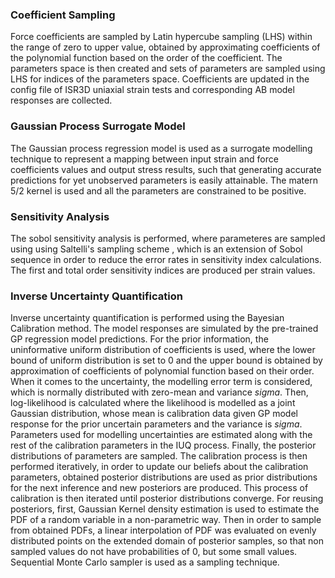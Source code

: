 ### Coefficient Sampling
Force coefficients are sampled by Latin hypercube sampling (LHS) within the range of zero to upper value, obtained by approximating coefficients of the polynomial function based on the order of the coefficient. The parameters space is then created and sets of parameters are sampled using LHS for indices of the parameters space. Coefficients are updated in the config file of ISR3D uniaxial strain tests and corresponding AB model responses are collected.

### Gaussian Process Surrogate Model
The Gaussian process regression model is used as a surrogate modelling technique to represent a mapping between input strain and force coefficients values and output stress results, such that generating accurate predictions for yet unobserved parameters is easily attainable. The matern 5/2 kernel is used and all the parameters are constrained to be positive.

### Sensitivity Analysis
The sobol sensitivity analysis is performed, where parameteres are sampled using using Saltelli's sampling scheme , which is an extension of Sobol sequence in order to reduce the error rates in sensitivity index calculations. The first and total order sensitivity indices are produced per strain values.

### Inverse Uncertainty Quantification
Inverse uncertainty quantification is performed using the Bayesian Calibration method. The model responses are simulated by the pre-trained GP regression model predictions. For the prior information, the uninformative uniform distribution of coefficients is used, where the lower bound of uniform distribution is set to 0 and the upper bound is obtained by approximation of coefficients of polynomial function based on their order.
When it comes to the uncertainty, the modelling error term is considered, which is normally distributed with zero-mean and variance $sigma$. Then, log-likelihood is calculated where the likelihood is modelled as a joint Gaussian distribution, whose mean is calibration data given GP model response for the prior uncertain parameters and the variance is $sigma$. Parameters used for modelling uncertainties are estimated along with the rest of the calibration parameters in the IUQ process. Finally, the posterior distributions of parameters are sampled.
The calibration process is then performed iteratively, in order to update our beliefs about the calibration parameters, obtained posterior distributions are used as prior distributions for the next inference and new posteriors are produced. This process of calibration is then iterated until posterior distributions converge. For reusing posteriors, first, Gaussian Kernel density estimation is used to estimate the PDF of a random variable in a non-parametric way. Then in order to sample from obtained PDFs, a linear interpolation of PDF was evaluated on evenly distributed points on the extended domain of posterior samples, so that non sampled values do not have probabilities of 0, but some small values. Sequential Monte Carlo sampler is used as a sampling technique.
